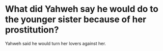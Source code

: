 # What did Yahweh say he would do to the younger sister because of her prostitution?

Yahweh said he would turn her lovers against her.
